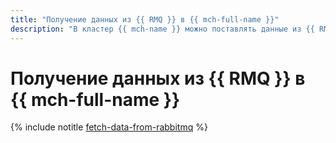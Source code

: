 ```yaml
---
title: "Получение данных из {{ RMQ }} в {{ mch-full-name }}"
description: "В кластер {{ mch-name }} можно поставлять данные из {{ RMQ }} в реальном времени. {{ mch-name }} будет автоматически вставлять в таблицу на движке {{ RMQ }} данные, поступающие на определенные точки обмена указанных очередей {{ RMQ }}."
---
```


# Получение данных из {{ RMQ }} в {{ mch-full-name }}

{% include notitle [fetch-data-from-rabbitmq](../../_tutorials/dataplatform/fetch-data-from-rabbitmq.md) %}
